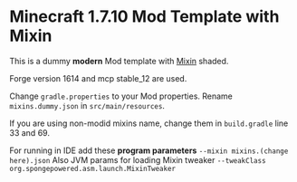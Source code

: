 # Minecraft 1.7.10 Mod Template with Mixin

This is a dummy __modern__ Mod template with [Mixin](https://github.com/SpongePowered/Mixin) shaded.

Forge version 1614 and mcp stable_12 are used.

Change `gradle.properties` to your Mod properties. Rename `mixins.dummy.json` in `src/main/resources`.

If you are using non-modid mixins name, change them in `build.gradle` line 33 and 69.

For running in IDE add these **program parameters** `--mixin mixins.(change here).json` 
Also JVM params for loading Mixin tweaker `--tweakClass org.spongepowered.asm.launch.MixinTweaker`
